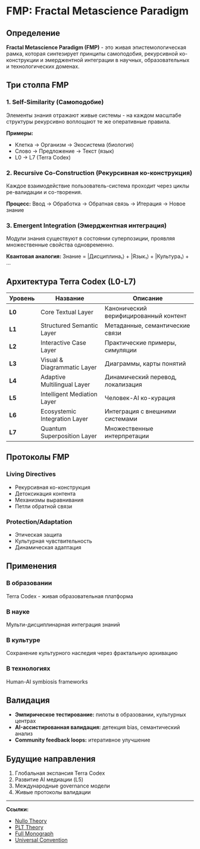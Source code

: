 # FMP: Fractal Metascience Paradigm

## Определение

**Fractal Metascience Paradigm (FMP)** - это живая эпистемологическая рамка, которая синтезирует принципы самоподобия, рекурсивной ко-конструкции и эмерджентной интеграции в научных, образовательных и технологических доменах.

## Три столпа FMP

### 1. Self-Similarity (Самоподобие)
Элементы знания отражают живые системы - на каждом масштабе структуры рекурсивно воплощают те же оперативные правила.

**Примеры:**
- Клетка → Организм → Экосистема (биология)
- Слово → Предложение → Текст (язык)
- L0 → L7 (Terra Codex)

### 2. Recursive Co-Construction (Рекурсивная ко-конструкция)
Каждое взаимодействие пользователь-система проходит через циклы ре-валидации и со-творения.

**Процесс:**
Ввод → Обработка → Обратная связь → Итерация → Новое знание

### 3. Emergent Integration (Эмерджентная интеграция)
Модули знания существуют в состоянии суперпозиции, проявляя множественные свойства одновременно.

**Квантовая аналогия:**
Знание = |Дисциплина₁⟩ + |Язык₁⟩ + |Культура₁⟩ + ...

## Архитектура Terra Codex (L0-L7)

| Уровень | Название | Описание |
|---------|----------|----------|
| **L0** | Core Textual Layer | Канонический верифицированный контент |
| **L1** | Structured Semantic Layer | Метаданные, семантические связи |
| **L2** | Interactive Case Layer | Практические примеры, симуляции |
| **L3** | Visual & Diagrammatic Layer | Диаграммы, карты понятий |
| **L4** | Adaptive Multilingual Layer | Динамический перевод, локализация |
| **L5** | Intelligent Mediation Layer | Человек-AI ко-курация |
| **L6** | Ecosystemic Integration Layer | Интеграция с внешними системами |
| **L7** | Quantum Superposition Layer | Множественные интерпретации |

## Протоколы FMP

### Living Directives
- Рекурсивная ко-конструкция
- Детоксикация контента
- Механизмы выравнивания
- Петли обратной связи

### Protection/Adaptation
- Этическая защита
- Культурная чувствительность
- Динамическая адаптация

## Применения

### В образовании
Terra Codex - живая образовательная платформа

### В науке
Мульти-дисциплинарная интеграция знаний

### В культуре
Сохранение культурного наследия через фрактальную архивацию

### В технологиях
Human-AI symbiosis frameworks

## Валидация

- **Эмпирическое тестирование:** пилоты в образовании, культурных центрах
- **AI-ассистированная валидация:** детекция bias, семантический анализ
- **Community feedback loops:** итеративное улучшение

## Будущие направления

1. Глобальная экспансия Terra Codex
2. Развитие AI медиации (L5)
3. Международные governance модели
4. Живые протоколы валидации

---

**Ссылки:**
- [Nullo Theory](../nullo/)
- [PLT Theory](../plt/)
- [Full Monograph](../monograph/full-monograph.md)
- [Universal Convention](universal_convention.md)
